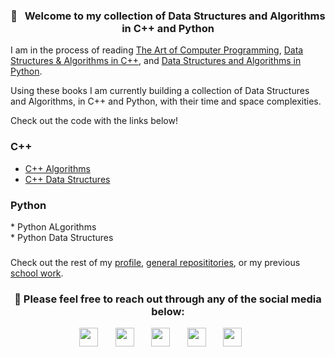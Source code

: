 <h3 align="center"> 👋  &nbsp; Welcome to my collection of Data Structures and Algorithms in C++ and Python </h3>
 
I am in the process of reading [The Art of Computer Programming](https://www.amazon.com/Computer-Programming-Volumes-1-4A-Boxed/dp/0321751043/ref=sr_1_1?qid=1655005267&refinements=p_lbr_one_browse-bin%3ADonald+E.+Knuth&s=books&sr=1-1), [Data Structures & Algorithms in C++](https://www.amazon.com/gp/product/0470383275/ref=ppx_yo_dt_b_search_asin_title?ie=UTF8&psc=1), and [Data Structures and Algorithms in Python](https://www.amazon.com/gp/product/1118290275/ref=ppx_yo_dt_b_search_asin_title?ie=UTF8&psc=1). 

Using these books I am currently building a collection of Data Structures and Algorithms, in C++ and Python, with their time and space complexities.


Check out the code with the links below!
<h3> C++ </h3>

* [C++ Algorithms](https://github.com/Brian-T-Horner/DataStructures_and_Algorithms/tree/master/C%2B%2B/Algorithms)
* [C++ Data Structures](https://github.com/Brian-T-Horner/DataStructures_and_Algorithms/tree/master/C%2B%2B/Data_Structures)

<h3> Python </h3>
* Python ALgorithms <br>
* Python Data Structures


<h3></h3>

Check out the rest of my [profile](https://github.com/Brian-T-Horner), [general reposititories](https://github.com/Brian-T-Horner?tab=repositories), or my previous [school work](https://github.com/BrianHorner-School-Work).

<h3 align="center"> 💬&nbsp;Please feel free to reach out through any of the social media below: </h3>

<!-- Social Media Links -->
 <p align="center">
  <a href="https://www.linkedin.com/in/brianthorner/"><img width="30px" alt="" title="Linkedin" src="https://img.icons8.com/color/48/000000/linkedin.png"/></a>
  &#8287;&#8287;&#8287;&#8287;&#8287;
  <a href="https://discord.gg/uxSDYbYH"><img width="30px" alt="" title="Discord" src="https://github.com/sciencepal/sciencepal/blob/master/assets/discord-round.svg"/></a>
  &#8287;&#8287;&#8287;&#8287;&#8287;
  <a href="mailto:bhorner@suffolk.edu"><img width="30px" alt="" title="Email" src="https://upload.wikimedia.org/wikipedia/commons/thumb/d/df/Microsoft_Office_Outlook_%282018%E2%80%93present%29.svg/1200px-Microsoft_Office_Outlook_%282018%E2%80%93present%29.svg.png"></a>
  &#8287;&#8287;&#8287;&#8287;&#8287;
  <a href="https://www.instagram.com/brian_horner33/"><img width="30px" alt="" title="Instagram" src="https://img.icons8.com/fluent/48/000000/instagram-new.png"></a>
  &#8287;&#8287;&#8287;&#8287;&#8287;
  <a href="https://www.facebook.com/brian4hockey/"><img width="30px" alt="" title="Facebook" src="https://img.icons8.com/fluent/48/000000/facebook-new.png"></a>
  &#8287;&#8287;&#8287;&#8287;&#8287;
</p>



